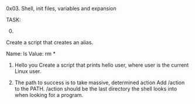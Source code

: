 0x03. Shell, init files, variables and expansion

TASK:

0. <o>
Create a script that creates an alias.

Name: ls
Value: rm *

1. Hello you
Create a script that prints hello user, where user is the current Linux user.

2. The path to success is to take massive, determined action
Add /action to the PATH. /action should be the last directory the shell looks into when looking for a program.
